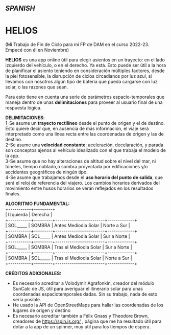 ## *SPANISH*    
# HELIOS
(Mi Trabajo de Fin de Ciclo para mi FP de DAM en el curso 2022-23. Empecé con él en Noviembre)

**HELIOS** es una app online útil para elegir asientos en un trayecto: en el lado izquierdo del vehículo, o en el derecho. 
Ya está. 
Esto puede ser útil a la hora de planificar el asiento teniendo en consideración múltiples factores, desde la piel fotosensible, la disrupción de ciclos circadianos por luz azul, si llevamos con nosotros algún tipo de batería que pueda cargarse con luz solar, o las razones que sean.


Para esto tiene en cuenta una serie de parámetros espacio-temporales que maneja dentro de unas **delimitaciones** para proveer al usuario final de una respuesta lógica.

**DELIMITACIONES**:   
1-Se asume un **trayecto rectilíneo** desde el punto de origen y el de destino. Esto quiere decir que, en ausencia de más información, el viaje será interpretado como una línea recta entre las coordenadas de origen y las de destino.    
2-Se asume una **velocidad constante**: aceleración, decelaración, y parada son conceptos ajenos al vehículo idealizado con el que trabaja el modelo de la app.   
3-Se asume que no hay alteraciones de altitud sobre el nivel del mar, ni túneles, tiempo nublado,o sombra proyectada por edificaciones y/o accidentes geográficos de ningún tipo.   
4-Se asume que trabajamos desde el **uso horario del punto de salida**, que será el reloj de referencia del viajero. Los cambios horarios derivados del movimiento entre husos horarios se verán reflejados en los resultados finales.    

**ALGORITMO FUNDAMENTAL:**  
+-----------+---------+    
| Izquierda | Derecha |    
+-----------+---------+------------------------+-------------+   
| SOL_____  | SOMBRA  | Antes Mediodia Solar   | Norte a Sur   |   
+-----------+---------+------------------------+-------------+   
| SOMBRA  | SOL_____  | Antes Mediodia Solar   | Sur a Norte   |    
+-----------+---------+------------------------+-------------+   
| SOL_____  | SOMBRA  | Tras el Mediodia Solar | Sur a Norte   |    
+-----------+---------+------------------------+-------------+   
| SOMBRA  | SOL_____  | Tras el Mediodia Solar | Norte a Sur   |    
+-----------+---------+------------------------+-------------+   

**CRÉDITOS ADICIONALES:**   
+ Es necesario acreditar a Volodymir Agrafonkin, creador del módulo SunCalc de JS, útil para averiguar el itinerario solar para unas coordenadas espaciotemporales dadas. Sin su trabajo, nada de esto sería posible.
+ He usado la API de OpenStreetMaps para hallar las coordenadas de los lugares de origen y destino
+ Es necesario acreditar también a Félix Gnass y Theodore Brown, creadores de https://spin.js.org/ , página que me ha resultado útil para dotar a la app de un spinner, muy útil para los tiempos de espera.
